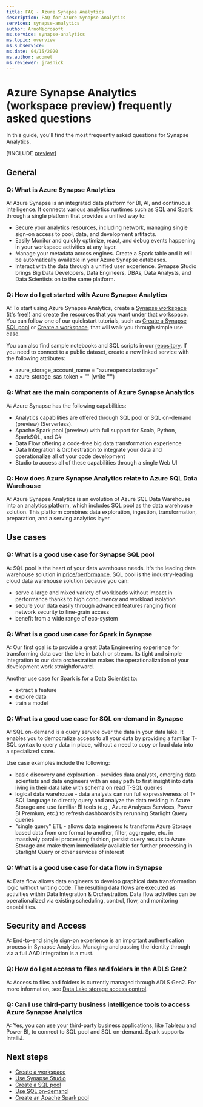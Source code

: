 ```yaml
---
title: FAQ - Azure Synapse Analytics
description: FAQ for Azure Synapse Analytics
services: synapse-analytics
author: ArnoMicrosoft
ms.service: synapse-analytics
ms.topic: overview
ms.subservice:
ms.date: 04/15/2020
ms.author: acomet
ms.reviewer: jrasnick
---
```


# Azure Synapse Analytics (workspace preview) frequently asked questions

In this guide, you'll find the most frequently asked questions for Synapse Analytics.

[!INCLUDE [preview](includes/note-preview.md)]

## General

### Q: What is Azure Synapse Analytics

A: Azure Synapse is an integrated data platform for BI, AI, and continuous intelligence. It connects various analytics runtimes such as SQL and Spark through a single platform that provides a unified way to:

- Secure your analytics resources, including network, managing single sign-on  access to pool, data, and development artifacts.
- Easily Monitor and quickly optimize, react, and debug  events happening in your workspace activities at any layer.
- Manage your metadata across engines. Create a Spark table and it will be automatically available in your Azure Synapse databases.
- Interact with the data through a unified user experience. Synapse Studio brings Big Data Developers, Data Engineers, DBAs, Data Analysts, and Data Scientists on to the same platform.

### Q: How do I get started with Azure Synapse Analytics

A: To start using Azure Synapse Analytics, create a [Synapse workspace](https://portal.azure.com) (it's free!) and create the resources that you want under that workspace. You can follow one of our quickstart tutorials, such as [Create a Synapse SQL pool](quickstart-create-sql-pool.md) or [Create a workspace](quickstart-create-workspace.md), that will walk you through simple use case. 

You can also find sample notebooks and SQL scripts in our [repository](https://github.com/Azure/azure-synapse-analytics/tree/master/samples). If you need to connect to a public dataset, create a new linked service with the following attributes:

- azure_storage_account_name = "azureopendatastorage"
- azure_storage_sas_token = "" (write **""**)

### Q: What are the main components of Azure Synapse Analytics

A: Azure Synapse has the following capabilities:

- Analytics capabilities are offered through SQL pool or SQL on-demand (preview) (Serverless).
- Apache Spark pool (preview) with full support for Scala, Python, SparkSQL, and C#
- Data Flow offering a code-free big data transformation experience
- Data Integration & Orchestration to integrate your data and operationalize all of your code development
- Studio to access all of these capabilities through a single Web UI

### Q: How does Azure Synapse Analytics relate to Azure SQL Data Warehouse

A: Azure Synapse Analytics is an evolution of Azure SQL Data Warehouse into an analytics platform, which includes SQL pool as the data warehouse solution. This platform combines data exploration, ingestion, transformation, preparation, and a serving analytics layer.

## Use cases

### Q: What is a good use case for Synapse SQL pool

A: SQL pool is the heart of your data warehouse needs. It's the leading data warehouse solution in [price/performance](https://azure.microsoft.com/services/sql-data-warehouse/compare/). SQL pool is the industry-leading cloud data warehouse solution because you can:

- serve a large and mixed variety of workloads without impact in performance thanks to high concurrency and workload isolation
- secure your data easily through advanced features ranging from network security to fine-grain access
- benefit from a wide range of eco-system

### Q: What is a good use case for Spark in Synapse

A: Our first goal is to provide a great Data Engineering experience for transforming data over the lake in batch or stream. Its tight and simple integration to our data orchestration makes the operationalization of your development work straightforward.

Another use case for Spark is for a Data Scientist to:

- extract a feature
- explore data
- train a model

### Q: What is a good use case for SQL on-demand in Synapse

A: SQL on-demand is a query service over the data in your data lake. It enables you to democratize access to all your data by providing a familiar T-SQL syntax to query data in place, without a need to copy or load data into a specialized store.

Use case examples include the following:

- basic discovery and exploration - provides data analysts, emerging data scientists and data engineers with an easy path to first insight into data living in their data lake with schema on read T-SQL queries
- logical data warehouse - data analysts can run full expressiveness of T-SQL language to directly query and analyze the data residing in Azure Storage and use familiar BI tools (e.g., Azure Analyses Services, Power BI Premium, etc.) to refresh dashboards by rerunning Starlight Query queries
- "single query" ETL - allows data engineers to transform Azure Storage based data from one format to another, filter, aggregate, etc. in massively parallel processing fashion, persist query results to Azure Storage and make them immediately available for further processing in Starlight Query or other services of interest

### Q: What is a good use case for data flow in Synapse

A: Data flow allows data engineers to develop graphical data transformation logic without writing code. The resulting data flows are executed as activities within Data Integration & Orchestration. Data flow activities can be operationalized via existing scheduling, control, flow, and monitoring capabilities.

## Security and Access

A: End-to-end single sign-on experience is an important authentication process in Synapse Analytics. Managing and passing the identity  through via a full AAD integration is a must.

### Q: How do I get access to files and folders in the ADLS Gen2

A: Access to files and folders is currently managed through ADLS Gen2. For more information, see [Data Lake storage access control](../storage/blobs/data-lake-storage-access-control.md?toc=/azure/synapse-analytics/toc.json&bc=/azure/synapse-analytics/breadcrumb/toc.json).

### Q: Can I use third-party business intelligence tools to access Azure Synapse Analytics

A: Yes, you can use your third-party business applications, like Tableau and Power BI, to connect to SQL pool and SQL on-demand. Spark supports IntelliJ.

## Next steps

- [Create a workspace](quickstart-create-workspace.md)
- [Use Synapse Studio](quickstart-synapse-studio.md)
- [Create a SQL pool](quickstart-create-sql-pool.md)
- [Use SQL on-demand](quickstart-sql-on-demand.md)
- [Create an Apache Spark pool](quickstart-create-apache-spark-pool.md) 
